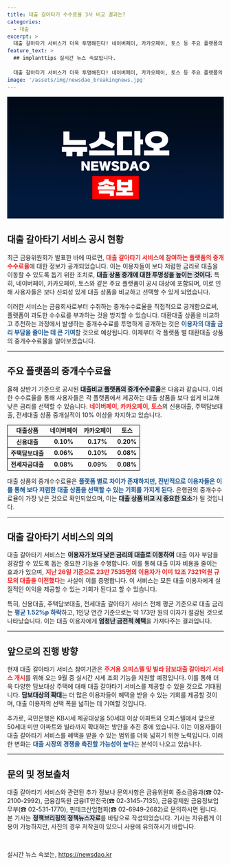 ```yaml
---
title: 대출 갈아타기 수수료율 3사 비교 결과는?
categories:
  - 대출
excerpt: >
  대출 갈아타기 서비스가 더욱 투명해진다! 네이버페이, 카카오페이, 토스 등 주요 플랫폼의 중개수수료율이 공개되며, 이용자들의 대출 이자 부담이 줄어들 전망. 클릭해서 자세한 내용을 확인해 보세요!
feature_text: >
  ## implanttips 실시간 뉴스 속보입니다.

  대출 갈아타기 서비스가 더욱 투명해진다! 네이버페이, 카카오페이, 토스 등 주요 플랫폼의 중개수수료율이 공개되며, 이용자들의 대출 이자 부담이 줄어들 전망. 클릭해서 자세한 내용을 확인해 보세요!
image: '/assets/img/newsdao_breakingnews.jpg'
---
```


<p><img src="/assets/img/newsdao_breakingnews.jpg" alt="implanttips 속보" /></p>

<h2 data-ke-size="size26">대출 갈아타기 서비스 공시 현황</h2>

<p data-ke-size="size16">최근 금융위원회가 발표한 바에 따르면, <b><span style="color: #ee2323;">대출 갈아타기 서비스에 참여하는 플랫폼의 중개수수료율</span></b>에 대한 정보가 공개되었습니다. 이는 이용자들이 보다 저렴한 금리로 대출을 이동할 수 있도록 돕기 위한 조치로, <b><span style="background-color: #21538527;">대출 상품 중개에 대한 투명성을 높이는 것이다.</span></b> 특히, 네이버페이, 카카오페이, 토스와 같은 주요 플랫폼이 공시 대상에 포함되며, 이로 인해 사용자들은 보다 신뢰성 있게 대출 상품을 비교하고 선택할 수 있게 되었습니다.</p>

<p data-ke-size="size16">이러한 서비스는 금융회사로부터 수취하는 중개수수료율을 직접적으로 공개함으로써, 플랫폼이 과도한 수수료를 부과하는 것을 방지할 수 있습니다. 대환대출 상품을 비교하고 추천하는 과정에서 발생하는 중개수수료를 투명하게 공개하는 것은 <b><span style="color: #1a5490;">이용자의 대출 금리 부담을 줄이는 데 큰 기여</span></b>할 것으로 예상됩니다. 이제부터 각 플랫폼 별 대환대출 상품의 중개수수료율을 알아보겠습니다.</p>

<hr>

<h2 data-ke-size="size26">주요 플랫폼의 중개수수료율</h2>

<p data-ke-size="size16">올해 상반기 기준으로 공시된 <b><span style="background-color: #21538527;">대출비교 플랫폼의 중개수수료율</span></b>은 다음과 같습니다. 이러한 수수료율을 통해 사용자들은 각 플랫폼에서 제공하는 대출 상품을 보다 쉽게 비교해 낮은 금리를 선택할 수 있습니다. <b><span style="color: #ee2323;">네이버페이, 카카오페이, 토스</span></b>의 신용대출, 주택담보대출, 전세대출 상품 중개실적이 10% 이상을 차지하고 있습니다.</p>

<table style="width:100%; border-collapse: collapse;">
  <tr style="border: 1px solid black;">
    <td style="text-align: center; height: 17px;"><b>대출상품</b></td>
    <td style="text-align: center; height: 17px;"><b>네이버페이</b></td>
    <td style="text-align: center; height: 17px;"><b>카카오페이</b></td>
    <td style="text-align: center; height: 17px;"><b>토스</b></td>
  </tr>
  <tr style="border: 1px solid black;">
    <td style="text-align: center; height: 17px;"><b>신용대출</b></td>
    <td style="text-align: center; height: 17px;"><b>0.10%</b></td>
    <td style="text-align: center; height: 17px;"><b>0.17%</b></td>
    <td style="text-align: center; height: 17px;"><b>0.20%</b></td>
  </tr>
  <tr style="border: 1px solid black;">
    <td style="text-align: center; height: 17px;"><b>주택담보대출</b></td>
    <td style="text-align: center; height: 17px;"><b>0.06%</b></td>
    <td style="text-align: center; height: 17px;"><b>0.10%</b></td>
    <td style="text-align: center; height: 17px;"><b>0.08%</b></td>
  </tr>
  <tr style="border: 1px solid black;">
    <td style="text-align: center; height: 17px;"><b>전세자금대출</b></td>
    <td style="text-align: center; height: 17px;"><b>0.08%</b></td>
    <td style="text-align: center; height: 17px;"><b>0.09%</b></td>
    <td style="text-align: center; height: 17px;"><b>0.08%</b></td>
  </tr>
</table>

<p data-ke-size="size16">대출 상품의 중개수수료율은 <b><span style="color: #1a5490;">플랫폼 별로 차이가 존재하지만, 전반적으로 이용자들은 이를 통해 보다 저렴한 대출 상품을 선택할 수 있는 기회를 가지게 된다.</span></b> 은행권의 중개수수료율이 가장 낮은 것으로 확인되었으며, 이는 <b><span style="background-color: #21538527;">대출 상품 비교 시 중요한 요소</span></b>가 될 것입니다.</p>

<hr>

<h2 data-ke-size="size26">대출 갈아타기 서비스의 의의</h2>

<p data-ke-size="size16">대출 갈아타기 서비스는 <b><span style="background-color: #21538527;">이용자가 보다 낮은 금리의 대출로 이동하여</span></b> 대출 이자 부담을 경감할 수 있도록 돕는 중요한 기능을 수행합니다. 이를 통해 대출 이자 비용을 줄이는 효과가 있으며, <b><span style="color: #ee2323;">지난 26일 기준으로 23만 7535명의 이용자가 이미 12조 7321억원 규모의 대출을 이전했다</span></b>는 사실이 이를 증명합니다. 이 서비스는 모든 대출 이용자에게 실질적인 이익을 제공할 수 있는 기회가 된다고 할 수 있습니다.</p>

<p data-ke-size="size16">특히, 신용대출, 주택담보대출, 전세대출 갈아타기 서비스 전체 평균 기준으로 대출 금리는 <b><span style="color: #1a5490;">평균 1.52%p 하락</span></b>하고, 1인당 연간 기준으로는 약 173만 원의 이자가 절감된 것으로 나타났습니다. 이는 대출 이용자에게 <b><span style="background-color: #21538527;">엄청난 금전적 혜택</span></b>을 가져다주는 결과입니다.</p>

<hr>

<h2 data-ke-size="size26">앞으로의 진행 방향</h2>

<p data-ke-size="size16">현재 대출 갈아타기 서비스 참여기관은 <b><span style="color: #ee2323;">주거용 오피스텔 및 빌라 담보대출 갈아타기 서비스 개시</span></b>를 위해 오는 9월 중 실시간 시세 조회 기능을 지원할 예정입니다. 이를 통해 더욱 다양한 담보대상 주택에 대해 대출 갈아타기 서비스를 제공할 수 있을 것으로 기대됩니다. <b><span style="background-color: #21538527;">담보대상의 확대</span></b>는 더 많은 이용자들이 혜택을 받을 수 있는 기회를 제공할 것이며, 대출 이용자의 선택 폭을 넓히는 데 기여할 것입니다.</p>

<p data-ke-size="size16">추가로, 국민은행은 KB시세 제공대상을 50세대 이상 아파트와 오피스텔에서 앞으로 50세대 미만 아파트와 빌라까지 확대하는 방안을 추진 중에 있습니다. 이는 이용자들이 대출 갈아타기 서비스를 혜택을 받을 수 있는 범위를 더욱 넓히기 위한 노력입니다. 이러한 변화는 <b><span style="color: #1a5490;">대출 시장의 경쟁을 촉진할 가능성이 높다</span></b>는 분석이 나오고 있습니다.</p>

<hr>

<h2 data-ke-size="size26">문의 및 정보출처</h2>

<p data-ke-size="size16">대출 갈아타기 서비스와 관련된 추가 정보나 문의사항은 금융위원회 중소금융과(☎ 02-2100-2992), 금융감독원 금융IT안전국(☎ 02-3145-7135), 금융결제원 금융정보업무부(☎ 02-531-1770), 핀테크산업협회(☎ 02-6949-2682)로 문의하시면 됩니다. 본 기사는 <b><span style="background-color: #21538527;">정책브리핑의 정책뉴스자료</span></b>를 바탕으로 작성되었습니다. 기사는 자유롭게 이용이 가능하지만, 사진의 경우 저작권이 있으니 사용에 유의하시기 바랍니다.</p>

<p data-ke-size="size16">&nbsp;</p>
실시간 뉴스 속보는, <a href="https://newsdao.kr" rel="dofollow">https://newsdao.kr</a>



